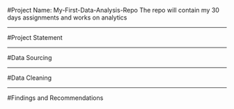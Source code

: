 #Project Name: My-First-Data-Analysis-Repo
The repo will contain my 30 days assignments and works on analytics

------
#Project Statement




-------
#Data Sourcing



-----
#Data Cleaning



-------
#Findings and Recommendations






